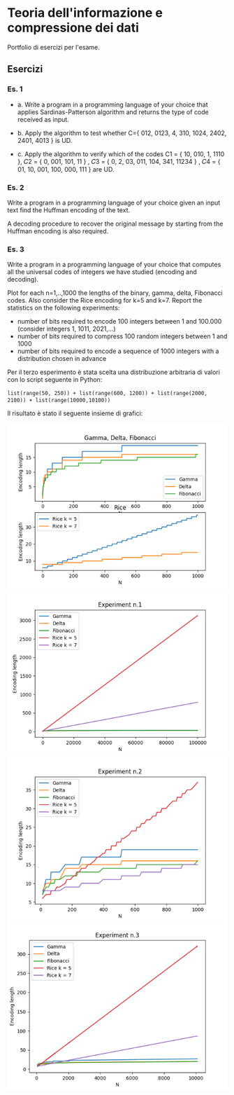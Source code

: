 # Teoria dell'informazione e compressione dei dati
Portfolio di esercizi per l'esame.

## Esercizi

### Es. 1

- a. Write a program in a programming language of your choice that applies Sardinas-Patterson algorithm and returns the type of code received as input.

- b. Apply the algorithm to test whether C={ 012, 0123, 4, 310, 1024, 2402, 2401, 4013 } is UD.

- c. Apply the algorithm to verify which of the codes C1 = { 10, 010, 1, 1110 }, 𝐶2 = { 0, 001, 101, 11 } , 𝐶3 = { 0, 2, 03, 011, 104, 341, 11234 } , 𝐶4 = { 01, 10, 001, 100, 000, 111 } are UD.

### Es. 2

Write a program in a programming language of your choice given an input text find the Huffman encoding of the text. 

A decoding procedure to recover the original message by starting from the Huffman encoding is also required.

### Es. 3

Write a program in a programming language of your choice that computes all the universal codes of integers we have studied (encoding and decoding).

Plot for each n=1,..,1000 the lengths of the binary, gamma, delta, Fibonacci codes. Also consider the Rice encoding for k=5 and k=7.
Report the statistics on the following experiments:
- number of bits required to encode 100 integers between 1 and 100.000 (consider integers 1, 1011, 2021,...)
- number of bits required to compress 100 random integers between 1 and 1000
- number of bits required to encode a sequence of 1000 integers with a distribution chosen in advance

Per il terzo esperimento è stata scelta una distribuzione arbitraria di valori con lo script seguente in Python:

    list(range(50, 250)) + list(range(600, 1200)) + list(range(2000, 2100)) + list(range(10000,10100)) 

Il risultato è stato il seguente insieme di grafici:

![alt text](https://github.com/emanuelemuzio/information-theory/blob/main/es_3_report_1.png?raw=true)
![alt text](https://github.com/emanuelemuzio/information-theory/blob/main/es_3_report_2.png?raw=true)
![alt text](https://github.com/emanuelemuzio/information-theory/blob/main/es_3_report_3.png?raw=true)
![alt text](https://github.com/emanuelemuzio/information-theory/blob/main/es_3_report_4.png?raw=true)
